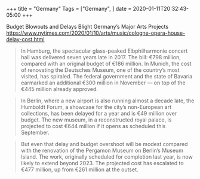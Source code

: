 +++
title = "Germany"
Tags = ["Germany", ]
date = 2020-01-11T20:32:43-05:00
+++

Budget Blowouts and Delays Blight Germany’s Major Arts Projects
https://www.nytimes.com/2020/01/10/arts/music/cologne-opera-house-delay-cost.html

> In Hamburg, the spectacular glass-peaked Elbphilharmonie concert hall was delivered seven years late in 2017. The bill: €798 million, compared with an original budget of €186 million.
> In Munich, the cost of renovating the Deutsches Museum, one of the country’s most visited, has spiraled. The federal government and the state of Bavaria earmarked an additional €300 million in November — on top of the €445 million already approved.

> In Berlin, where a new airport is also running almost a decade late, the Humboldt Forum, a showcase for the city’s non-European art collections, has been delayed for a year and is €49 million over budget. The new museum, in a reconstructed royal palace, is projected to cost €644 million if it opens as scheduled this September.

> But even that delay and budget overshoot will be modest compared with the renovation of the Pergamon Museum on Berlin’s Museum Island. The work, originally scheduled for completion last year, is now likely to extend beyond 2023. The projected cost has escalated to €477 million, up from €261 million at the outset.
